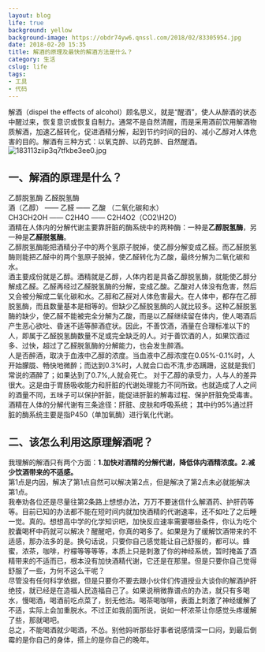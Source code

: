 ```yaml
---
layout: blog
life: true
background: yellow
background-image: https://obdr74yw6.qnssl.com/2018/02/83305954.jpg
date: 2018-02-20 15:35
title: 解酒的原理及最快的解酒方法是什么？
category: 生活
cslug: life
tags:
- 工具
- 代码
---
```


解酒（dispel the effects of alcohol）顾名思义，就是“醒酒”，使人从醉酒的状态中醒过来，恢复意识或恢复自制力。通常不是自然清醒，而是采用酒前饮用解酒物质解酒，加速乙醛转化，促进酒精分解，起到节约时间的目的、减小乙醇对人体危害的目的。解酒有三种方式：以氧克醉、以药克醉、自然醒酒。  
![183113ziip3q7tfkbe3ee0.jpg][1]
## 一、解酒的原理是什么？ ##  
乙醇脱氢酶    乙醛脱氢酶  
酒（乙醇） ——   乙醛  ——   乙酸 （二氧化碳和水）  
CH3CH2OH  ——  C2H4O  ——  C2H4O2（CO2\H2O）  
酒精在人体内的分解代谢主要靠肝脏的酶系统中的两种酶：一种是**乙醇脱氢酶**，另一种是**乙醛脱氢酶**。  
乙醇脱氢酶能把酒精分子中的两个氢原子脱掉，使乙醇分解变成乙醛。而乙醛脱氢酶则能把乙醛中的两个氢原子脱掉，使乙醛转化为乙酸，最终分解为二氧化碳和水。  
酒主要成份就是乙醇。酒精就是乙醇，人体内若是具备乙醇脱氢酶，就能使乙醇分解成乙醛。乙醛再经过乙醛脱氢酶的分解，变成乙酸。乙酸对人体没有危害，然后又会被分解成二氧化碳和水。乙醇和乙醛对人体危害最大。在人体中，都存在乙醇脱氢酶，而且数量基本是相等的。但缺少乙醛脱氢酶的人就比较多。这种乙醛脱氢酶的缺少，使乙醛不能被完全分解为乙酸，而是以乙醛继续留在体内，使人喝酒后产生恶心欲吐、昏迷不适等醉酒症状。因此，不善饮酒，酒量在合理标准以下的人，即属于乙醛脱氢酶数量不足或完全缺乏的人。对于善饮酒的人，如果饮酒过多、过快，超过了乙醛脱氢酶的分解能力，也会发生醉酒。  
人是否醉酒，取决于血液中乙醇的浓度。当血液中乙醇浓度在0.05%-0.1%时，人开始朦胧、畅快地微醉；而达到0.3%时，人就会口齿不清,步态蹒跚，这就是我们常说的酒醉了；如果达到了0.7%,人就会死亡。 对于乙醇的承受力，人与人的差异很大。这是由于胃肠吸收能力和肝脏的代谢处理能力不同所致。也就造成了人之间的酒量不同，五味子可以保护肝脏，能促进肝脏的解毒过程、保护肝脏免受毒害。酒精在人体的分解代谢有三条途径：肝脏、皮肤和呼吸系统； 其中约95%通过肝脏的酶系统主要是指P450（单加氧酶）进行氧化代谢。  
## 二、该怎么利用这原理解酒呢？ ##  
我理解的解酒只有两个方面：**1.加快对酒精的分解代谢，降低体内酒精浓度。2.减少饮酒带来的不适感。**  
第1点是内因，解决了第1点自然可以解决第2点，但是解决了第2点未必就能解决第1点。  
我奉劝各位还是尽量往第2条路上想想办法，万万不要迷信什么解酒药、护肝药等等。目前已知的办法都不能在短时间内就加快酒精的代谢速率，还不如吐了之后睡一觉。真的。想想高中学的化学知识吧，加快反应速率需要哪些条件，你认为吃个胶囊喝杯中药就可以解决？醒醒吧，你真的喝多了。如果是为了缓解饮酒带来的不适感，那办法多的是。换句话说，只要你自己感觉能让自己舒服的，都可以。蜂蜜，浓茶，咖啡，柠檬等等等等，本质上只是刺激了你的神经系统，暂时掩盖了酒精带来的不适而已，根本没有加快酒精代谢，它还是在那里。但是只要你自己觉得舒服了一些，为何不这么干呢？  
尽管没有任何科学依据，但是只要你不要去跟小伙伴们传道授业大谈你的解酒护肝绝技，就已经是在造福人民造福自己了。如果说稍微靠谱点的办法，就只有多喝水，慢喝酒，喝酒前吃点菜了，别无他法。喝茶喝咖啡，表面上刺激了神经缓解了不适，实际上会加重脱水。不过正如我前面所说，说如一杯浓茶让你感觉头疼缓解了些，那就喝吧。  
总之，不能喝酒就少喝酒，不怂。别他妈听那些好事者说感情深一口闷，到最后倒霉的是你自己的身体，搭上的是你自己的晚年。


  [1]: https://obdr74yw6.qnssl.com/2018/02/83305954.jpg